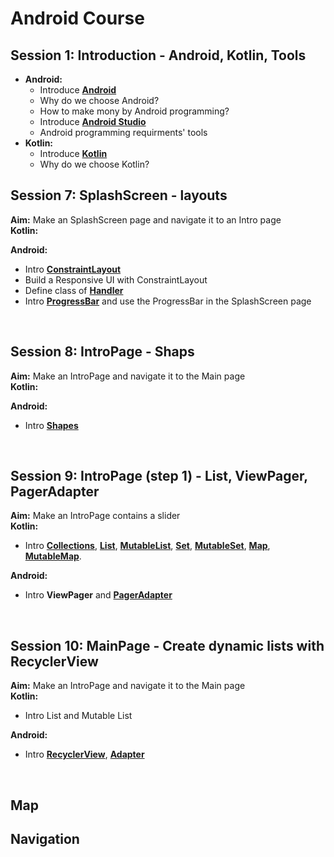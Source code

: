 # Android Course


## Session 1: Introduction  - Android, Kotlin, Tools
- **Android:**
  - Introduce **[Android](https://www.android.com/)**
  - Why do we choose Android?
  - How to make mony by Android programming?
  - Introduce **[Android Studio](https://developer.android.com/studio)**
  - Android programming requirments' tools
- **Kotlin:**
  - Introduce **[Kotlin](https://kotlinlang.org/)**
  - Why do we choose Kotlin?
 



## Session 7:    SplashScreen  - layouts
 **Aim:**   Make an SplashScreen page and navigate it to an Intro page<br>
 **Kotlin:**
 


 **Android:**
 - Intro **[ConstraintLayout](https://developer.android.com/develop/ui/views/layout/constraint-layout)**<br>
 - Build a Responsive UI with ConstraintLayout 
 - Define class of **[Handler](https://developer.android.com/reference/android/os/Handler#:~:text=A%20Handler%20allows%20you%20to,is%20bound%20to%20a%20Looper%20.)**
 - Intro **[ProgressBar](https://developer.android.com/reference/android/widget/ProgressBar)**  and use the ProgressBar in the SplashScreen page
<br>





## Session 8:   IntroPage  - Shaps
 **Aim:**   Make an IntroPage and navigate it to the Main page<br>
 **Kotlin:**
 
 **Android:** 
 - Intro **[Shapes](https://developer.android.com/reference/kotlin/androidx/compose/material/Shapes)**
<br>


## Session 9:   IntroPage (step 1)  - List, ViewPager, PagerAdapter
 **Aim:**   Make an IntroPage contains a slider<br>
 **Kotlin:**
 - Intro **[Collections]()**, **[List]()**, **[MutableList]()**, **[Set]()**, **[MutableSet]()**, **[Map]()**, **[MutableMap]()**.

 **Android:** 
 - Intro **ViewPager** and **[PagerAdapter](https://developer.android.com/reference/kotlin/androidx/viewpager/widget/PagerAdapter)**
<br>


## Session 10:   MainPage  - Create dynamic lists with RecyclerView
 **Aim:**   Make an IntroPage and navigate it to the Main page<br>
 **Kotlin:**
 - Intro List and Mutable List

 **Android:** 
 - Intro **[RecyclerView](https://developer.android.com/reference/androidx/recyclerview/widget/RecyclerView)**, **[Adapter](https://developer.android.com/reference/androidx/recyclerview/widget/RecyclerView.Adapter)**
<br>

## Map

## Navigation

